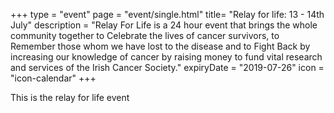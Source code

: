 +++
type = "event"
page = "event/single.html"
title= "Relay for life: 13 - 14th July"
description = "Relay For Life is a 24 hour event that brings the whole community together to Celebrate the lives of cancer survivors, to Remember those whom we have lost to the disease and to Fight Back by increasing our knowledge of cancer by raising money to fund vital research and services of the Irish Cancer Society."
expiryDate = "2019-07-26"
icon = "icon-calendar"
+++

This is the relay for life event
